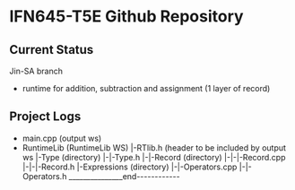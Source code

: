 # IFN645-T5E Github Repository

## Current Status
Jin-SA branch
- runtime for addition, subtraction and assignment (1 layer of record)

## Project Logs
- main.cpp (output ws)
- RuntimeLib (RuntimeLib WS)
|-RTlib.h (header to be included by output ws
|-Type (directory)
|-|-Type.h
|-|-Record (directory)
|-|-|-Record.cpp
|-|-|-Record.h
|-Expressions (directory)
|-|-Operators.cpp
|-|-Operators.h
_______________end------------
